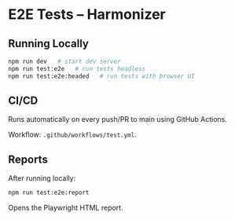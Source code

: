 # E2E Tests – Harmonizer

## Running Locally
```bash
npm run dev   # start dev server
npm run test:e2e   # run tests headless
npm run test:e2e:headed   # run tests with browser UI
```

## CI/CD

Runs automatically on every push/PR to main using GitHub Actions.

Workflow: `.github/workflows/test.yml`.

## Reports

After running locally:

```bash
npm run test:e2e:report
```

Opens the Playwright HTML report.
